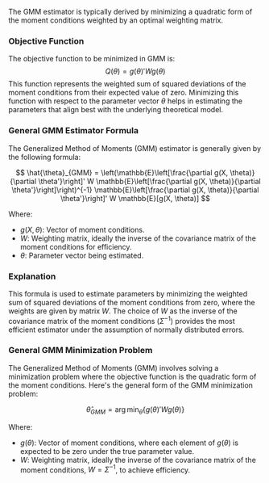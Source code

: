 The GMM estimator is typically derived by minimizing a quadratic form of the moment conditions weighted by an optimal weighting matrix.
### Objective Function
The objective function to be minimized in GMM is:
$$
Q(\theta) = g(\theta)' W g(\theta)
$$
This function represents the weighted sum of squared deviations of the moment conditions from their expected value of zero. Minimizing this function with respect to the parameter vector $\theta$ helps in estimating the parameters that align best with the underlying theoretical model.
### General GMM Estimator Formula

The Generalized Method of Moments (GMM) estimator is generally given by the following formula:

$$
\hat{\theta}_{GMM} = \left(\mathbb{E}\left[\frac{\partial g(X, \theta)}{\partial \theta'}\right]' W \mathbb{E}\left[\frac{\partial g(X, \theta)}{\partial \theta'}\right]\right)^{-1} \mathbb{E}\left[\frac{\partial g(X, \theta)}{\partial \theta'}\right]' W \mathbb{E}[g(X, \theta)]
$$

Where:
- $g(X, \theta)$: Vector of moment conditions.
- $W$: Weighting matrix, ideally the inverse of the covariance matrix of the moment conditions for efficiency.
- $\theta$: Parameter vector being estimated.

### Explanation

This formula is used to estimate parameters by minimizing the weighted sum of squared deviations of the moment conditions from zero, where the weights are given by matrix $W$. The choice of $W$ as the inverse of the covariance matrix of the moment conditions ($\Sigma^{-1}$) provides the most efficient estimator under the assumption of normally distributed errors.

### General GMM Minimization Problem

The Generalized Method of Moments (GMM) involves solving a minimization problem where the objective function is the quadratic form of the moment conditions. Here's the general form of the GMM minimization problem:

$$
\hat{\theta}_{GMM} = \arg\min_{\theta} \left\{ g(\theta)' W g(\theta) \right\}
$$

Where:
- $g(\theta)$: Vector of moment conditions, where each element of $g(\theta)$ is expected to be zero under the true parameter value.
- $W$: Weighting matrix, ideally the inverse of the covariance matrix of the moment conditions, $W = \Sigma^{-1}$, to achieve efficiency.






